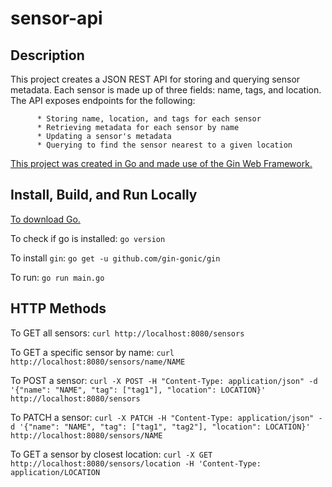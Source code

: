 # sensor-api

## Description

This project creates a JSON REST API for storing and querying sensor metadata. Each sensor is made up of three fields: name, tags, and location. The API exposes endpoints for the following:

          * Storing name, location, and tags for each sensor
          * Retrieving metadata for each sensor by name
          * Updating a sensor's metadata
          * Querying to find the sensor nearest to a given location
          
[This project was created in Go and made use of the Gin Web Framework.](https://github.com/gin-gonic/gin)

## Install, Build, and Run Locally

[To download Go.](https://go.dev/doc/install)

To check if go is installed:
`go version`

To install `gin`:
`go get -u github.com/gin-gonic/gin`

To run:
`go run main.go`

## HTTP Methods

To GET all sensors:
`curl http://localhost:8080/sensors`

To GET a specific sensor by name:
`curl http://localhost:8080/sensors/name/NAME`

To POST a sensor:
`curl -X POST -H "Content-Type: application/json" -d '{"name": "NAME", "tag": ["tag1"], "location": LOCATION}' http://localhost:8080/sensors`

To PATCH a sensor:
`curl -X PATCH -H "Content-Type: application/json" -d '{"name": "NAME", "tag": ["tag1", "tag2"], "location": LOCATION}' http://localhost:8080/sensors/NAME`

To GET a sensor by closest location:
`curl -X GET http://localhost:8080/sensors/location -H 'Content-Type: application/LOCATION`
